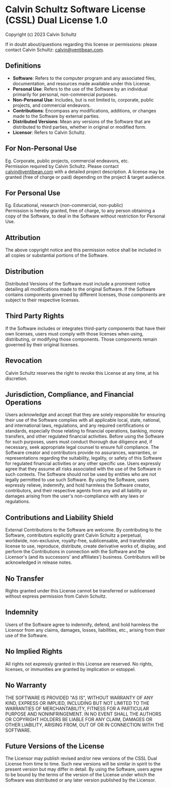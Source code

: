 # Calvin Schultz Software License (CSSL) Dual License 1.0

Copyright (c) 2023 Calvin Schultz

If in doubt about/questions regarding this license or permissions: please contact Calvin Schultz: [calvin@ventibean.com](mailto:calvin@ventibean.com).

## Definitions
- **Software**: Refers to the computer program and any associated files, documentation, and resources made available under this License.
- **Personal Use**: Refers to the use of the Software by an individual primarily for personal, non-commercial purposes.
- **Non-Personal Use**: Includes, but is not limited to, corporate, public projects, and commercial endeavors.
- **Contributions**: Encompass any modifications, additions, or changes made to the Software by external parties.
- **Distributed Versions**: Mean any versions of the Software that are distributed to third parties, whether in original or modified form.
- **Licensor**: Refers to Calvin Schultz.

## For Non-Personal Use
Eg. Corporate, public projects, commercial endeavors, etc.  
Permission required by Calvin Schultz. Please contact [calvin@ventibean.com](mailto:calvin@ventibean.com) with a detailed project description. A license may be granted (free of charge or paid) depending on the project & target audience.

## For Personal Use
Eg. Educational, research (non-commercial, non-public)  
Permission is hereby granted, free of charge, to any person obtaining a copy of the Software, to deal in the Software without restriction for Personal Use.

## Attribution
The above copyright notice and this permission notice shall be included in all copies or substantial portions of the Software.

## Distribution
Distributed Versions of the Software must include a prominent notice detailing all modifications made to the original Software. If the Software contains components governed by different licenses, those components are subject to their respective licenses.

## Third Party Rights
If the Software includes or integrates third-party components that have their own licenses, users must comply with those licenses when using, distributing, or modifying those components. Those components remain governed by their original licenses.

## Revocation
Calvin Schultz reserves the right to revoke this License at any time, at his discretion.

## Jurisdiction, Compliance, and Financial Operations
Users acknowledge and accept that they are solely responsible for ensuring their use of the Software complies with all applicable local, state, national, and international laws, regulations, and any required certifications or standards, especially those relating to financial operations, banking, money transfers, and other regulated financial activities. Before using the Software for such purposes, users must conduct thorough due diligence and, if necessary, seek appropriate legal counsel to ensure full compliance. The Software creator and contributors provide no assurances, warranties, or representations regarding the suitability, legality, or safety of this Software for regulated financial activities or any other specific use. Users expressly agree that they assume all risks associated with the use of the Software in such contexts. The Software should not be used by entities who are not legally permitted to use such Software. By using the Software, users expressly relieve, indemnify, and hold harmless the Software creator, contributors, and their respective agents from any and all liability or damages arising from the user's non-compliance with any laws or regulations.

## Contributions and Liability Shield
External Contributions to the Software are welcome. By contributing to the Software, contributors explicitly grant Calvin Schultz a perpetual, worldwide, non-exclusive, royalty-free, sublicensable, and transferable license to use, reproduce, distribute, create derivative works of, display, and perform the Contributions in connection with the Software and the Licensor's (and its successors' and affiliates') business. Contributors will be acknowledged in release notes.

## No Transfer
Rights granted under this License cannot be transferred or sublicensed without express permission from Calvin Schultz.

## Indemnity
Users of the Software agree to indemnify, defend, and hold harmless the Licensor from any claims, damages, losses, liabilities, etc., arising from their use of the Software.

## No Implied Rights
All rights not expressly granted in this License are reserved. No rights, licenses, or immunities are granted by implication or estoppel.

## No Warranty
THE SOFTWARE IS PROVIDED "AS IS", WITHOUT WARRANTY OF ANY KIND, EXPRESS OR IMPLIED, INCLUDING BUT NOT LIMITED TO THE WARRANTIES OF MERCHANTABILITY, FITNESS FOR A PARTICULAR PURPOSE AND NONINFRINGEMENT. IN NO EVENT SHALL THE AUTHORS OR COPYRIGHT HOLDERS BE LIABLE FOR ANY CLAIM, DAMAGES OR OTHER LIABILITY, ARISING FROM, OUT OF OR IN CONNECTION WITH THE SOFTWARE.

## Future Versions of the License
The Licensor may publish revised and/or new versions of the CSSL Dual License from time to time. Such new versions will be similar in spirit to the present version but may differ in detail. By using the Software, users agree to be bound by the terms of the version of the License under which the Software was distributed or any later version published by the Licensor.
